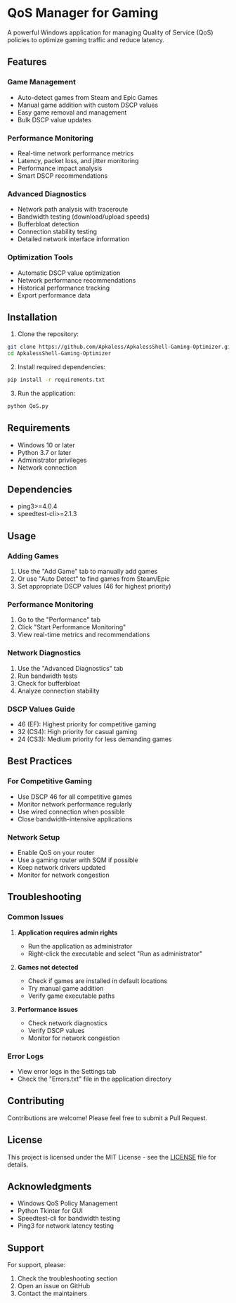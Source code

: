 # QoS Manager for Gaming

A powerful Windows application for managing Quality of Service (QoS) policies to optimize gaming traffic and reduce latency.


## Features

### Game Management
- Auto-detect games from Steam and Epic Games
- Manual game addition with custom DSCP values
- Easy game removal and management
- Bulk DSCP value updates

### Performance Monitoring
- Real-time network performance metrics
- Latency, packet loss, and jitter monitoring
- Performance impact analysis
- Smart DSCP recommendations

### Advanced Diagnostics
- Network path analysis with traceroute
- Bandwidth testing (download/upload speeds)
- Bufferbloat detection
- Connection stability testing
- Detailed network interface information

### Optimization Tools
- Automatic DSCP value optimization
- Network performance recommendations
- Historical performance tracking
- Export performance data

## Installation

1. Clone the repository:
```bash
git clone https://github.com/Apkaless/ApkalessShell-Gaming-Optimizer.git
cd ApkalessShell-Gaming-Optimizer
```

2. Install required dependencies:
```bash
pip install -r requirements.txt
```

3. Run the application:
```bash
python QoS.py
```

## Requirements

- Windows 10 or later
- Python 3.7 or later
- Administrator privileges
- Network connection

## Dependencies

- ping3>=4.0.4
- speedtest-cli>=2.1.3

## Usage

### Adding Games
1. Use the "Add Game" tab to manually add games
2. Or use "Auto Detect" to find games from Steam/Epic
3. Set appropriate DSCP values (46 for highest priority)

### Performance Monitoring
1. Go to the "Performance" tab
2. Click "Start Performance Monitoring"
3. View real-time metrics and recommendations

### Network Diagnostics
1. Use the "Advanced Diagnostics" tab
2. Run bandwidth tests
3. Check for bufferbloat
4. Analyze connection stability

### DSCP Values Guide
- 46 (EF): Highest priority for competitive gaming
- 32 (CS4): High priority for casual gaming
- 24 (CS3): Medium priority for less demanding games

## Best Practices

### For Competitive Gaming
- Use DSCP 46 for all competitive games
- Monitor network performance regularly
- Use wired connection when possible
- Close bandwidth-intensive applications

### Network Setup
- Enable QoS on your router
- Use a gaming router with SQM if possible
- Keep network drivers updated
- Monitor for network congestion

## Troubleshooting

### Common Issues
1. **Application requires admin rights**
   - Run the application as administrator
   - Right-click the executable and select "Run as administrator"

2. **Games not detected**
   - Check if games are installed in default locations
   - Try manual game addition
   - Verify game executable paths

3. **Performance issues**
   - Check network diagnostics
   - Verify DSCP values
   - Monitor for network congestion

### Error Logs
- View error logs in the Settings tab
- Check the "Errors.txt" file in the application directory

## Contributing

Contributions are welcome! Please feel free to submit a Pull Request.


## License

This project is licensed under the MIT License - see the [LICENSE](LICENSE) file for details.

## Acknowledgments

- Windows QoS Policy Management
- Python Tkinter for GUI
- Speedtest-cli for bandwidth testing
- Ping3 for network latency testing

## Support

For support, please:
1. Check the troubleshooting section
2. Open an issue on GitHub
3. Contact the maintainers
